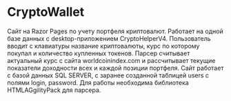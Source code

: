 # CryptoWallet
Сайт на Razor Pages по учету портфеля криптовалют. Работает на одной базе данных с desktop-приложением CryptoHelperV4.
Пользователь вводит с клавиатуры название криптовалюты, курс по которому покупал и количество купленных токенов. Парсер считывает актуальный курс с сайта worldcoinindex.com и рассчитывает текущие показатели доходности всех и каждой позиции портфеля. Сайт работает с базой данных SQL SERVER, с заранее созданной таблицей users с полями login, password.
Для работы необходима библиотека HTMLAGgilityPack для парсера.

